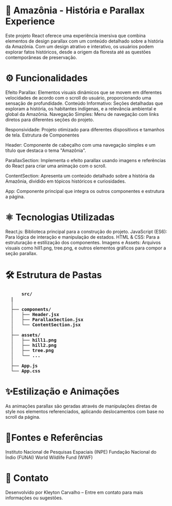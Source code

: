 <h1>📘 Amazônia - História e Parallax Experience</h1>
  
Este projeto React oferece uma experiência imersiva que combina elementos de design parallax com um conteúdo detalhado sobre a história da Amazônia. Com um design atrativo e interativo, os usuários podem explorar fatos históricos, desde a origem da floresta até as questões contemporâneas de preservação.



<h1>⚙️ Funcionalidades</h1>

Efeito Parallax: Elementos visuais dinâmicos que se movem em diferentes velocidades de acordo com o scroll do usuário, proporcionando uma sensação de profundidade.
Conteúdo Informativo: Seções detalhadas que exploram a história, os habitantes indígenas, e a relevância ambiental e global da Amazônia.
Navegação Simples: Menu de navegação com links diretos para diferentes seções do projeto.

Responsividade: Projeto otimizado para diferentes dispositivos e tamanhos de tela.
Estrutura de Componentes

Header: Componente de cabeçalho com uma navegação simples e um título que destaca o tema "Amazônia".

ParallaxSection: Implementa o efeito parallax usando imagens e referências do React para criar uma animação com o scroll.

ContentSection: Apresenta um conteúdo detalhado sobre a história da Amazônia, dividido em tópicos históricos e curiosidades.

App: Componente principal que integra os outros componentes e estrutura a página.

<h1>⚛️ Tecnologias Utilizadas</h1>

React.js: Biblioteca principal para a construção do projeto.
JavaScript (ES6): Para lógica de interação e manipulação de estados.
HTML & CSS: Para a estruturação e estilização dos componentes.
Imagens e Assets: Arquivos visuais como hill1.png, tree.png, e outros elementos gráficos para compor a seção parallax.

<h1>🛠️ Estrutura de Pastas</h1>

<div>
  <h3>
    


    
      
    
          src/
      |   
      │
      ├── components/
      │   ├── Header.jsx
      │   ├── ParallaxSection.jsx
      │   └── ContentSection.jsx
      │
      ├── assets/
      │   ├── hill1.png
      │   ├── hill2.png
      │   ├── tree.png
      │   └── ...
      │
      ├── App.js
      └── App.css
  </h3>
</div>

<h1>✨Estilização e Animações</h1>

As animações parallax são geradas através de manipulações diretas de style nos elementos referenciados, aplicando deslocamentos com base no scroll da página.

<h1>📝Fontes e Referências</h1>

Instituto Nacional de Pesquisas Espaciais (INPE)
Fundação Nacional do Índio (FUNAI)
World Wildlife Fund (WWF)


<h1>📩 Contato</h1>
Desenvolvido por Kleyton Carvalho – Entre em contato para mais informações ou sugestões.
